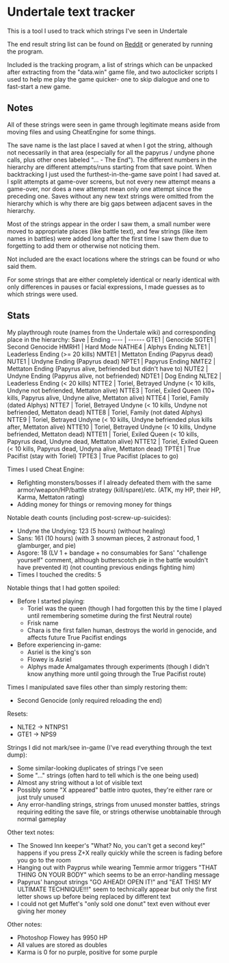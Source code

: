 # Undertale text tracker
This is a tool I used to track which strings I've seen in Undertale

The end result string list can be found on [Reddit](https://www.reddit.com/r/Undertale/comments/5isw08/ive_seen_all_the_text_in_undertale/) or generated by running the program.

Included is the tracking program, a list of strings which can be unpacked after extracting from the "data.win" game file, and two autoclicker scripts I used to help me play the game quicker- one to skip dialogue and one to fast-start a new game.
## Notes
All of these strings were seen in game through legitimate means aside from moving files and using CheatEngine for some things.

The save name is the last place I saved at when I got the string, although not necessarily in that area (especially for all the papyrus / undyne phone calls, plus other ones labeled "... - The End"). The different numbers in the hierarchy are different attempts/runs starting from that save point. When backtracking I just used the furthest-in-the-game save point I had saved at. I split attempts at game-over screens, but not every new attempt means a game-over, nor does a new attempt mean only one attempt since the preceding one. Saves without any new text strings were omitted from the hierarchy which is why there are big gaps between adjacent saves in the hierarchy.

Most of the strings appear in the order I saw them, a small number were moved to appropriate places (like battle text), and few strings (like item names in battles) were added long after the first time I saw them due to forgetting to add them or otherwise not noticing them.

Not included are the exact locations where the strings can be found or who said them.

For some strings that are either completely identical or nearly identical with only differences in pauses or facial expressions, I made guesses as to which strings were used.
## Stats
My playthrough route (names from the Undertale wiki) and corresponding place in the hierarchy:
Save | Ending
---- | ------
GTE1   | Genocide
SGTE1  | Second Genocide
HMRH1  | Hard Mode
NATHE4 | Alphys Ending
NLTE1  | Leaderless Ending (>= 20 kills)
NMTE1  | Mettaton Ending (Papyrus dead)
NUTE1  | Undyne Ending (Papyrus dead)
NPTE1  | Papyrus Ending
NMTE2  | Mettaton Ending (Papyrus alive, befriended but didn't have to)
NUTE2  | Undyne Ending (Papyrus alive, not befriended)
NDTE1  | Dog Ending
NLTE2  | Leaderless Ending (< 20 kills)
NTTE2  | Toriel, Betrayed Undyne (< 10 kills, Undyne not befriended, Mettaton alive)
NTTE3  | Toriel, Exiled Queen (10+ kills, Papyrus alive, Undyne alive, Mettaton alive)
NTTE4  | Toriel, Family (dated Alphys)
NTTE7  | Toriel, Betrayed Undyne (< 10 kills, Undyne not befriended, Mettaton dead)
NTTE8  | Toriel, Family (not dated Alphys)
NTTE9  | Toriel, Betrayed Undyne (< 10 kills, Undyne befriended plus kills after, Mettaton alive)
NTTE10 | Toriel, Betrayed Undyne (< 10 kills, Undyne befriended, Mettaton dead)
NTTE11 | Toriel, Exiled Queen (< 10 kills, Papyrus dead, Undyne dead, Mettaton alive)
NTTE12 | Toriel, Exiled Queen (< 10 kills, Papyrus dead, Undyna alive, Mettaton dead)
TPTE1  | True Pacifist (stay with Toriel)
TPTE3  | True Pacifist (places to go)

Times I used Cheat Engine:
* Refighting monsters/bosses if I already defeated them with the same armor/weapon/HP/battle strategy (kill/spare)/etc. (ATK, my HP, their HP, Karma, Mettaton rating)
* Adding money for things or removing money for things

Notable death counts (including post-screw-up-suicides):
* Undyne the Undying: 123 (5 hours) (without healing)
* Sans: 161 (10 hours) (with 3 snowman pieces, 2 astronaut food, 1 glamburger, and pie)
* Asgore: 18 (LV 1 + bandage + no consumables for Sans' "challenge yourself" comment, although butterscotch pie in the battle wouldn't have prevented it) (not counting previous endings fighting him)
* Times I touched the credits: 5

Notable things that I had gotten spoiled:
* Before I started playing:
    * Toriel was the queen (though I had forgotten this by the time I played until remembering sometime during the first Neutral route)
    * Frisk name
    * Chara is the first fallen human, destroys the world in genocide, and affects future True Pacifist endings
* Before experiencing in-game:
    * Asriel is the king's son
    * Flowey is Asriel
    * Alphys made Amalgamates through experiments (though I didn't know anything more until going through the True Pacifist route)

Times I manipulated save files other than simply restoring them:
* Second Genocide (only required reloading the end)

Resets:
* NLTE2 -> NTNPS1
* GTE1 -> NPS9

Strings I did not mark/see in-game (I've read everything through the text dump):
* Some similar-looking duplicates of strings I've seen
* Some "..." strings (often hard to tell which is the one being used)
* Almost any string without a lot of visible text
* Possibly some "X appeared" battle intro quotes, they're either rare or just truly unused
* Any error-handling strings, strings from unused monster battles, strings requiring editing the save file, or strings otherwise unobtainable through normal gameplay

Other text notes:
* The Snowed Inn keeper's "What? No, you can't get a second key!" happens if you press Z+X really quickly while the screen is fading before you go to the room
* Hanging out with Payprus while wearing Temmie armor triggers "THAT THING ON YOUR BODY" which seems to be an error-handling message
* Papyrus' hangout strings "GO AHEAD! OPEN IT!" and "EAT THIS! MY ULTIMATE TECHNIQUE!!!" seem to technically appear but only the first letter shows up before being replaced by different text
* I could not get Muffet's "only sold one donut" text even without ever giving her money

Other notes:
* Photoshop Flowey has 9950 HP
* All values are stored as doubles
* Karma is 0 for no purple, positive for some purple

